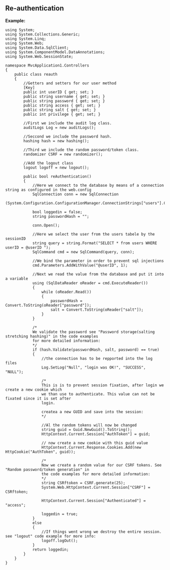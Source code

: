Re-authentication
-------

**Example:**
	
	using System;
	using System.Collections.Generic;
	using System.Linq;
	using System.Web;
	using System.Data.SqlClient;
	using System.ComponentModel.DataAnnotations;
	using System.Web.SessionState;

	namespace MvcApplication1.Controllers
	{
		public class reauth
		{
			//Getters and setters for our user method
			[Key]
			public int userID { get; set; }
			public string username { get; set; }
			public string password { get; set; }
			public string access { get; set; }
			public string salt { get; set; }
			public int privilege { get; set; }

			//First we include the audit log class.
			auditLogs Log = new auditLogs();

			//Seccond we include the password hash.
			hashing hash = new hashing();

			//Third we include the random password/token class.
			randomizer CSRF = new randomizer();

			//Add the logout class
			logout logoff = new logout();

			public bool reAuthentication()
			{
				//Here we connect to the database by means of a connection string as configured in the web.config
				SqlConnection conn = new SqlConnection
				(System.Configuration.ConfigurationManager.ConnectionStrings["users"].ConnectionString);

				bool loggedin = false;
				string passwordHash = "";

				conn.Open();

				//Here we select the user from the users tabele by the sessionID
				string query = string.Format("SELECT * from users WHERE userID = @userID ");
				SqlCommand cmd = new SqlCommand(query, conn);

				//We bind the parameter in order to prevent sql injections
				cmd.Parameters.AddWithValue("@userID", 1);

				//Next we read the value from the database and put it into a variable
				using (SqlDataReader oReader = cmd.ExecuteReader())
				{
					while (oReader.Read())
					{
						passwordHash = Convert.ToString(oReader["password"]);
						salt = Convert.ToString(oReader["salt"]);
					}
				}

				/*
				We validate the password see "Password storage(salting stretching hashing)" in the code examples
				for more detailed information:
				*/
				if (hash.Validate(passwordHash, salt, password) == true)
				{
					//the connection has to be repported into the log files
					Log.SetLog("Null", "login was OK!", "SUCCESS", "NULL");

					/*
					This is is to prevent session fixation, after login we create a new cookie which
					we than use to authenticate. This value can not be fixated since it is set after 
					login.
				 
					createa a new GUID and save into the session:
					*/

					//Al the random tokens will now be changed
					string guid = Guid.NewGuid().ToString();
					HttpContext.Current.Session["AuthToken"] = guid;

					// now create a new cookie with this guid value
					HttpContext.Current.Response.Cookies.Add(new HttpCookie("AuthToken", guid));

					/*
					Now we create a random value for our CSRF tokens. See "Random password/token generation" in
					the code examples for more detailed information:
					*/
					string CSRftoken = CSRF.generate(25);
					System.Web.HttpContext.Current.Session["CSRF"] = CSRftoken;

					HttpContext.Current.Session["Authenticated"] = "access";

					loggedin = true;
				}
				else
				{
					//If things went wrong we destroy the entire session. see "logout" code example for more info:
					logoff.logOut();
				}
				return loggedin;
			}
		}
	}

